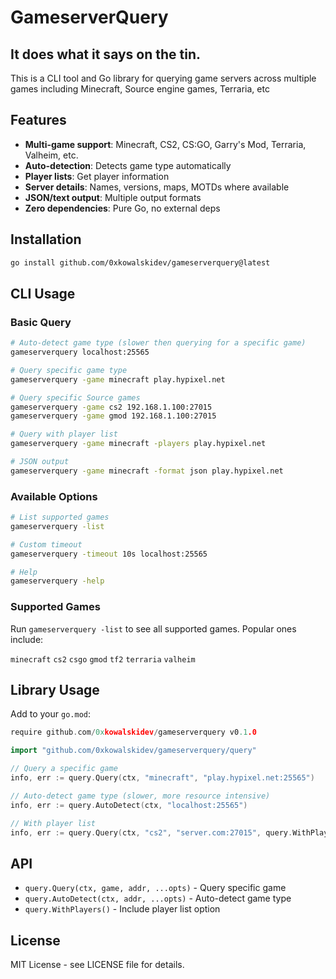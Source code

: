 # GameserverQuery

## It does what it says on the tin.

This is a CLI tool and Go library for querying game servers across multiple games including Minecraft, Source engine games, Terraria, etc

## Features

- **Multi-game support**: Minecraft, CS2, CS:GO, Garry's Mod, Terraria, Valheim, etc.
- **Auto-detection**: Detects game type automatically
- **Player lists**: Get player information
- **Server details**: Names, versions, maps, MOTDs where available
- **JSON/text output**: Multiple output formats
- **Zero dependencies**: Pure Go, no external deps

## Installation

```bash
go install github.com/0xkowalskidev/gameserverquery@latest
```

## CLI Usage

### Basic Query
```bash
# Auto-detect game type (slower then querying for a specific game)
gameserverquery localhost:25565

# Query specific game type
gameserverquery -game minecraft play.hypixel.net

# Query specific Source games
gameserverquery -game cs2 192.168.1.100:27015
gameserverquery -game gmod 192.168.1.100:27015

# Query with player list
gameserverquery -game minecraft -players play.hypixel.net

# JSON output
gameserverquery -game minecraft -format json play.hypixel.net
```

### Available Options
```bash
# List supported games
gameserverquery -list

# Custom timeout
gameserverquery -timeout 10s localhost:25565

# Help
gameserverquery -help
```

### Supported Games

Run `gameserverquery -list` to see all supported games. Popular ones include:

`minecraft` `cs2` `csgo` `gmod` `tf2` `terraria` `valheim`

## Library Usage

Add to your `go.mod`:
```go
require github.com/0xkowalskidev/gameserverquery v0.1.0
```

```go
import "github.com/0xkowalskidev/gameserverquery/query"

// Query a specific game
info, err := query.Query(ctx, "minecraft", "play.hypixel.net:25565")

// Auto-detect game type (slower, more resource intensive)
info, err := query.AutoDetect(ctx, "localhost:25565")

// With player list
info, err := query.Query(ctx, "cs2", "server.com:27015", query.WithPlayers())
```

## API

- `query.Query(ctx, game, addr, ...opts)` - Query specific game
- `query.AutoDetect(ctx, addr, ...opts)` - Auto-detect game type  
- `query.WithPlayers()` - Include player list option

## License

MIT License - see LICENSE file for details.
